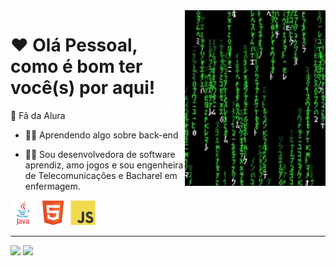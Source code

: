 <img src = "matrix.webp" width = "225px" align = "right">

# ❤ Olá Pessoal, como é bom ter você(s) por aqui!

💙 Fã da Alura

- 👩‍💻 Aprendendo algo sobre back-end

- 👩‍💻 Sou desenvolvedora de software aprendiz, amo jogos e sou engenheira de Telecomunicações e Bacharel em enfermagem.

<div>
  <img src="https://github.com/devicons/devicon/blob/master/icons/java/java-original-wordmark.svg" title="Java" alt="Java" width="40" height="40"/>&nbsp;  
  <img src="https://github.com/devicons/devicon/blob/master/icons/html5/html5-original.svg" title="HTML5" alt="HTML" width="40" height="40"/>&nbsp;  
  <img src="https://github.com/devicons/devicon/blob/master/icons/javascript/javascript-original.svg" title="JavaScript" alt="JavaScript" width="40" height="40"/>&nbsp;
 </div>

---


<div align = "left">
<img height = "200em" src="https://github-readme-stats.vercel.app/api/top-langs/?username=risoflorais&show_icons=true&theme=bear&count_private=true"/>
<img height = "200em" src="https://github-readme-stats.vercel.app/api?username=risoflorais&show_icons=true&show_icons=true&theme=bear&count_private=true" />
</div>
